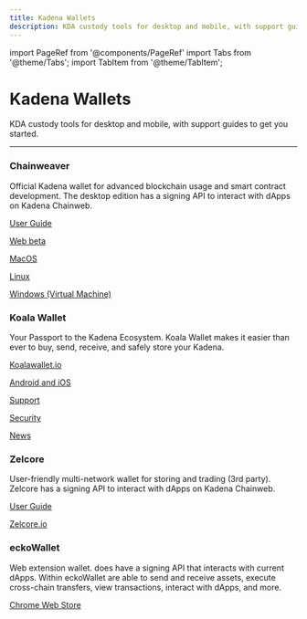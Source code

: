 ```yaml
---
title: Kadena Wallets
description: KDA custody tools for desktop and mobile, with support guides to get you started.
---
```


import PageRef from '@components/PageRef'
import Tabs from '@theme/Tabs';
import TabItem from '@theme/TabItem';

# Kadena Wallets

KDA custody tools for desktop and mobile, with support guides to get you started.

---

### Chainweaver

Official Kadena wallet for advanced blockchain usage and smart contract development.
The desktop edition has a signing API to interact with dApps on Kadena Chainweb.

[User Guide](/basics/chainweaver/chainweaver-user-guide)

[Web beta](https://chainweaver.kadena.network)

[MacOS](https://github.com/kadena-io/chainweaver/releases/download/v2.2.3/kadena-chainweaver-mac-2.2.3.0.zip)

[Linux](https://github.com/kadena-io/chainweaver/releases/download/v2.2.3/kadena-chainweaver-linux-2.2.3.0.deb)

[Windows (Virtual Machine)](https://github.com/kadena-io/chainweaver/releases/download/v2.2.3/kadena-chainweaver-vm.2.2.3.0.ova)

### Koala Wallet

Your Passport to the Kadena Ecosystem. 
Koala Wallet makes it easier than ever to buy, send, receive, and safely store your Kadena.

[Koalawallet.io](https://koalawallet.io)

[Android and iOS](https://koalawallet.io/download)

[Support](https://support.koalawallet.io/hc/en-us)

[Security](https://koalawallet.io/security)

[News](https://koalawallet.io/news)

### Zelcore

User-friendly multi-network wallet for storing and trading (3rd party).
Zelcore has a signing API to interact with dApps on Kadena Chainweb.

[User Guide](https://babening.io/zelcore-guide)

[Zelcore.io](https://zelcore.io)

### eckoWallet

Web extension wallet. does have a signing API that interacts with current dApps.
Within eckoWallet are able to send and receive assets, execute cross-chain transfers, view transactions, interact with dApps, and more.

[Chrome Web Store](https://chrome.google.com/webstore/detail/eckowallet/bofddndhbegljegmpmnlbhcejofmjgbn)

